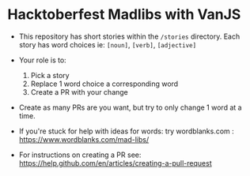 # Hacktoberfest Madlibs with VanJS

- This repository has short stories within the `/stories` directory. Each story has word choices ie: `[noun]`, `[verb]`, `[adjective]`

- Your role is to:
  1. Pick a story
  2. Replace 1 word choice a corresponding word
  3. Create a PR with your change

- Create as many PRs are you want, but try to only change 1 word at a time.

- If you're stuck for help with ideas for words: try wordblanks.com : https://www.wordblanks.com/mad-libs/

- For instructions on creating a PR see: https://help.github.com/en/articles/creating-a-pull-request
